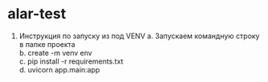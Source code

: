 # alar-test

1) Инструкция по запуску из под VENV
  a. Запускаем командную строку в папке проекта <br />
  b. create -m venv env <br />
  c. pip install -r requirements.txt <br />
  d. uvicorn app.main:app <br />
